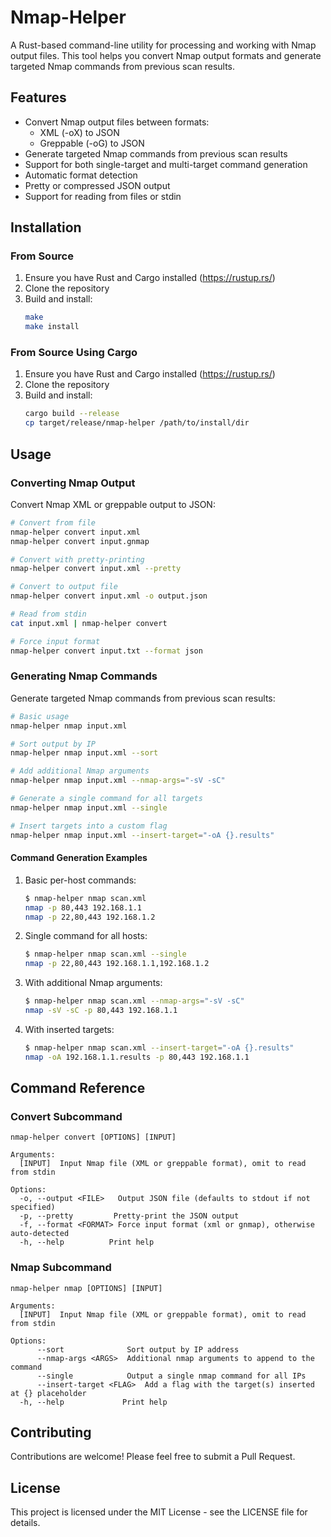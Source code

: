 # Nmap-Helper

A Rust-based command-line utility for processing and working with Nmap output files. This tool helps you convert Nmap output formats and generate targeted Nmap commands from previous scan results.

## Features

- Convert Nmap output files between formats:
  - XML (-oX) to JSON
  - Greppable (-oG) to JSON
- Generate targeted Nmap commands from previous scan results
- Support for both single-target and multi-target command generation
- Automatic format detection
- Pretty or compressed JSON output
- Support for reading from files or stdin

## Installation

### From Source

1. Ensure you have Rust and Cargo installed (https://rustup.rs/)
2. Clone the repository
3. Build and install:
   ```bash
   make
   make install
   ```

### From Source Using Cargo
1. Ensure you have Rust and Cargo installed (https://rustup.rs/)
2. Clone the repository
3. Build and install:
   ```bash
   cargo build --release 
   cp target/release/nmap-helper /path/to/install/dir
   ```

## Usage

### Converting Nmap Output

Convert Nmap XML or greppable output to JSON:

```bash
# Convert from file
nmap-helper convert input.xml
nmap-helper convert input.gnmap

# Convert with pretty-printing
nmap-helper convert input.xml --pretty

# Convert to output file
nmap-helper convert input.xml -o output.json

# Read from stdin
cat input.xml | nmap-helper convert

# Force input format
nmap-helper convert input.txt --format json
```

### Generating Nmap Commands

Generate targeted Nmap commands from previous scan results:

```bash
# Basic usage
nmap-helper nmap input.xml

# Sort output by IP
nmap-helper nmap input.xml --sort

# Add additional Nmap arguments
nmap-helper nmap input.xml --nmap-args="-sV -sC"

# Generate a single command for all targets
nmap-helper nmap input.xml --single

# Insert targets into a custom flag
nmap-helper nmap input.xml --insert-target="-oA {}.results"
```

#### Command Generation Examples

1. Basic per-host commands:
   ```bash
   $ nmap-helper nmap scan.xml
   nmap -p 80,443 192.168.1.1
   nmap -p 22,80,443 192.168.1.2
   ```

2. Single command for all hosts:
   ```bash
   $ nmap-helper nmap scan.xml --single
   nmap -p 22,80,443 192.168.1.1,192.168.1.2
   ```

3. With additional Nmap arguments:
   ```bash
   $ nmap-helper nmap scan.xml --nmap-args="-sV -sC"
   nmap -sV -sC -p 80,443 192.168.1.1
   ```

4. With inserted targets:
   ```bash
   $ nmap-helper nmap scan.xml --insert-target="-oA {}.results"
   nmap -oA 192.168.1.1.results -p 80,443 192.168.1.1
   ```

## Command Reference

### Convert Subcommand

```
nmap-helper convert [OPTIONS] [INPUT]

Arguments:
  [INPUT]  Input Nmap file (XML or greppable format), omit to read from stdin

Options:
  -o, --output <FILE>   Output JSON file (defaults to stdout if not specified)
  -p, --pretty         Pretty-print the JSON output
  -f, --format <FORMAT> Force input format (xml or gnmap), otherwise auto-detected
  -h, --help          Print help
```

### Nmap Subcommand

```
nmap-helper nmap [OPTIONS] [INPUT]

Arguments:
  [INPUT]  Input Nmap file (XML or greppable format), omit to read from stdin

Options:
      --sort              Sort output by IP address
      --nmap-args <ARGS>  Additional nmap arguments to append to the command
      --single            Output a single nmap command for all IPs
      --insert-target <FLAG>  Add a flag with the target(s) inserted at {} placeholder
  -h, --help             Print help
```

## Contributing

Contributions are welcome! Please feel free to submit a Pull Request.

## License

This project is licensed under the MIT License - see the LICENSE file for details. 
